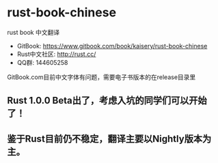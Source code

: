 # rust-book-chinese
rust book 中文翻译

* GitBook: https://www.gitbook.com/book/kaisery/rust-book-chinese
* Rust中文社区: http://rust.cc/
* QQ群: 144605258

GitBook.com目前中文字体有问题，需要电子书版本的在release目录里

## Rust 1.0.0 Beta出了，考虑入坑的同学们可以开始了！
## 鉴于Rust目前仍不稳定，翻译主要以Nightly版本为主。
